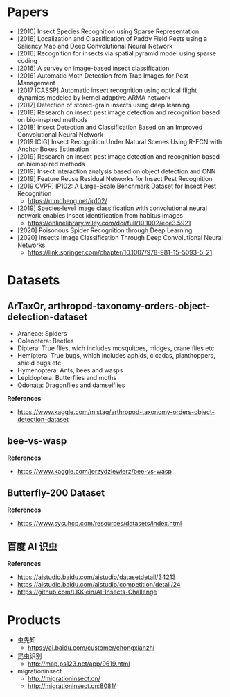 # Papers
- [2010] Insect Species Recognition using Sparse Representation
- [2016] Localization and Classification of Paddy Field Pests using a Saliency Map and Deep Convolutional Neural Network
- [2016] Recognition for insects via spatial pyramid model using sparse coding
- [2016] A survey on image-based insect classification
- [2016] Automatic Moth Detection from Trap Images for Pest Management
- [2017 ICASSP] Automatic insect recognition using optical flight dynamics modeled by kernel adaptive ARMA network
- [2017] Detection of stored-grain insects using deep learning
- [2018] Research on insect pest image detection and recognition based on bio-inspired methods
- [2018] Insect Detection and Classification Based on an Improved Convolutional Neural Network
- [2019 ICIG] Insect Recognition Under Natural Scenes Using R-FCN with Anchor Boxes Estimation
- [2019] Research on insect pest image detection and recognition based on bioinspired methods
- [2019] Insect interaction analysis based on object detection and CNN
- [2019] Feature Reuse Residual Networks for Insect Pest Recognition
- [2019 CVPR] IP102: A Large-Scale Benchmark Dataset for Insect Pest Recognition
    - https://mmcheng.net/ip102/
- [2019] Species‐level image classification with convolutional neural network enables insect identification from habitus images
    - https://onlinelibrary.wiley.com/doi/full/10.1002/ece3.5921
- [2020] Poisonous Spider Recognition through Deep Learning
- [2020] Insects Image Classification Through Deep Convolutional Neural Networks
    - https://link.springer.com/chapter/10.1007/978-981-15-5093-5_21


# Datasets

## ArTaxOr, arthropod-taxonomy-orders-object-detection-dataset
- Araneae: Spiders
- Coleoptera: Beetles
- Diptera: True flies, wich includes mosquitoes, midges, crane flies etc.
- Hemiptera: True bugs, which includes aphids, cicadas, planthoppers, shield bugs etc.
- Hymenoptera: Ants, bees and wasps
- Lepidoptera: Butterflies and moths
- Odonata: Dragonflies and damselflies

**References**
- https://www.kaggle.com/mistag/arthropod-taxonomy-orders-object-detection-dataset


## bee-vs-wasp
**References**
- https://www.kaggle.com/jerzydziewierz/bee-vs-wasp


## Butterfly-200 Dataset
**References**
- https://www.sysuhcp.com/resources/datasets/index.html


## 百度 AI 识虫
**References**
- https://aistudio.baidu.com/aistudio/datasetdetail/34213
- https://aistudio.baidu.com/aistudio/competition/detail/24
- https://github.com/LKKlein/AI-Insects-Challenge


# Products
- 虫先知
    - https://ai.baidu.com/customer/chongxianzhi
- 昆虫识别
    - http://map.ps123.net/app/9619.html
- migrationinsect
    - http://migrationinsect.cn/
    - http://migrationinsect.cn:8081/
    